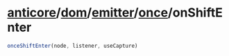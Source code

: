 # [anticore](../../../../#reference)/[dom](../../../#reference)/[emitter](../../#reference)/[once](../#reference)/<a name="reference">onShiftEnter</a>

```js
onceShiftEnter(node, listener, useCapture)
```